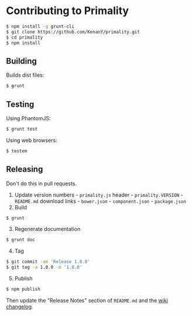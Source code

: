 # Contributing to Primality

``` bash
$ npm install -g grunt-cli
$ git clone https://github.com/KenanY/primality.git
$ cd primality
$ npm install
```

## Building

Builds dist files:

``` bash
$ grunt
```

## Testing

Using PhantomJS:

``` bash
$ grunt test
```

Using web browsers:

``` bash
$ testem
```

## Releasing

Don't do this in pull requests.

  1. Update version numbers
    - `primality.js` header
    - `primality.VERSION`
    - `README.md` download links
    - `bower.json`
    - `component.json`
    - `package.json`
  2. Build
  ``` bash
  $ grunt
  ```
  3. Regenerate documentation
  ``` bash
  $ grunt doc
  ```
  4. Tag
  ``` bash
  $ git commit -am 'Release 1.0.0'
  $ git tag -a 1.0.0 -m '1.0.0'
  ```
  5. Publish
  ``` bash
  $ npm publish
  ```

Then update the "Release Notes" section of `README.md` and the
[wiki changelog](https://github.com/KenanY/primality/wiki/Changelog).